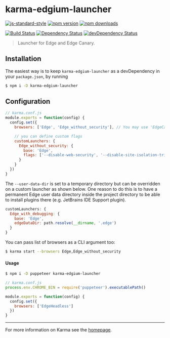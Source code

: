 # karma-edgium-launcher

[![js-standard-style](https://img.shields.io/badge/code%20style-standard-brightgreen.svg?style=flat-square)](https://github.com/koddsson/karma-edgium-launcher)
 [![npm version](https://img.shields.io/npm/v/karma-edgium-launcher.svg?style=flat-square)](https://www.npmjs.com/package/karma-edgium-launcher) [![npm downloads](https://img.shields.io/npm/dm/karma-edgium-launcher.svg?style=flat-square)](https://www.npmjs.com/package/karma-edgium-launcher)

[![Build Status](https://img.shields.io/travis/koddsson/karma-edgium-launcher/master.svg?style=flat-square)](https://travis-ci.org/koddsson/karma-edgium-launcher) [![Dependency Status](https://img.shields.io/david/koddsson/karma-edgium-launcher.svg?style=flat-square)](https://david-dm.org/koddsson/karma-edgium-launcher) [![devDependency Status](https://img.shields.io/david/dev/koddsson/karma-edgium-launcher.svg?style=flat-square)](https://david-dm.org/koddsson/karma-edgium-launcher#info=devDependencies)

> Launcher for Edge and Edge Canary.

## Installation

The easiest way is to keep `karma-edgium-launcher` as a devDependency in your `package.json`,
by running

```bash
$ npm i -D karma-edgium-launcher
```

## Configuration

```js
// karma.conf.js
module.exports = function(config) {
  config.set({
    browsers: ['Edge', 'Edge_without_security'], // You may use 'EdgeCanary' or any other supported browser

    // you can define custom flags
    customLaunchers: {
      Edge_without_security: {
        base: 'Edge',
        flags: ['--disable-web-security', '--disable-site-isolation-trials']
      }
    }
  })
}
```

The `--user-data-dir` is set to a temporary directory but can be overridden on a custom launcher as shown below.
One reason to do this is to have a permanent Edge user data directory inside the project directory to be able to
install plugins there (e.g. JetBrains IDE Support plugin).

```js
customLaunchers: {
  Edge_with_debugging: {
    base: 'Edge',
    edgeDataDir: path.resolve(__dirname, '.edge')
  }
}
```

You can pass list of browsers as a CLI argument too:

```bash
$ karma start --browsers Edge,Edge_without_security
```

#### Usage
```bash
$ npm i -D puppeteer karma-edgium-launcher
```

```js
// karma.conf.js
process.env.CHROME_BIN = require('puppeteer').executablePath()

module.exports = function(config) {
  config.set({
    browsers: ['EdgeHeadless']
  })
}
```

----

For more information on Karma see the [homepage].

[homepage]: http://karma-runner.github.com
